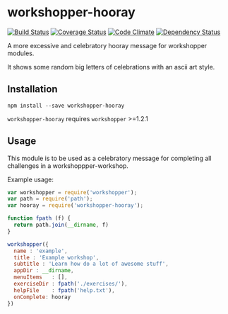 workshopper-hooray
==================
[![Build Status](https://travis-ci.org/eiriksm/workshopper-hooray.svg?branch=master)](https://travis-ci.org/eiriksm/workshopper-hooray)
[![Coverage Status](http://img.shields.io/coveralls/eiriksm/workshopper-hooray.svg)](https://coveralls.io/r/eiriksm/workshopper-hooray?branch=master)
[![Code Climate](http://img.shields.io/codeclimate/github/eiriksm/workshopper-hooray.svg)](https://codeclimate.com/github/eiriksm/workshopper-hooray)
[![Dependency Status](https://david-dm.org/eiriksm/workshopper-hooray.svg?theme=shields.io)](https://david-dm.org/eiriksm/workshopper-hooray)

A more excessive and celebratory hooray message for workshopper modules.

It shows some random big letters of celebrations with an ascii art style.

## Installation
`npm install --save workshopper-hooray`

`workshopper-hooray` requires `workshopper` >=1.2.1

## Usage
This module is to be used as a celebratory message for completing all challenges
in a workshoppper-workshop.

Example usage:

```js
var workshopper = require('workshopper');
var path = require('path');
var hooray = require('workshopper-hooray');

function fpath (f) {
  return path.join(__dirname, f)
}

workshopper({
  name : 'example',
  title : 'Example workshop',
  subtitle : 'Learn how do a lot of awesome stuff',
  appDir : __dirname,
  menuItems   : [],
  exerciseDir : fpath('./exercises/'),
  helpFile    : fpath('help.txt'),
  onComplete: hooray
})
```
